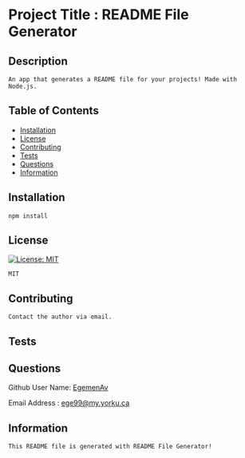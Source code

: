 
  # Project Title : README File Generator
      

  ## Description

    An app that generates a README file for your projects! Made with Node.js.


  ## Table of Contents

  * [Installation](#installation)
  * [License](#license)
  * [Contributing](#contributing)
  * [Tests](#tests)
  * [Questions](#questions)
  * [Information](#information)
     

  ## Installation

    npm install


  ## License
         
[![License: MIT](https://img.shields.io/badge/License-MIT-informational.svg)](https://opensource.org/licenses/MIT)
    
    MIT

  ## Contributing

    Contact the author via email.


  ## Tests


  ## Questions

  Github User Name:  [EgemenAv](https://github.com/EgemenAv)
    
  Email Address :   ege99@my.yorku.ca
   
    
  ## Information
     
    This README file is generated with README File Generator!
   
    